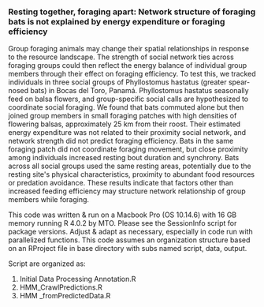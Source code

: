 ### Resting together, foraging apart: Network structure of foraging bats is not explained by energy expenditure or foraging efficiency


Group foraging animals may change their spatial relationships in response to the resource landscape. The strength of social network ties across foraging groups could then reflect the energy balance of individual group members through their effect on foraging efficiency. To test this, we tracked individuals in three social groups of Phyllostomus hastatus (greater spear-nosed bats) in Bocas del Toro, Panamá. Phyllostomus hastatus seasonally feed on balsa flowers, and group-specific social calls are hypothesized to coordinate social foraging. We found that bats commuted alone but then joined group members in small foraging patches with high densities of flowering balsas, approximately 25 km from their roost. Their estimated energy expenditure was not related to their proximity social network, and network strength did not predict foraging efficiency. Bats in the same foraging patch did not coordinate foraging movement, but close proximity among individuals increased resting bout duration and synchrony. Bats across all social groups used the same resting areas, potentially due to the resting site's physical characteristics, proximity to abundant food resources or predation avoidance. These results indicate that factors other than increased feeding efficiency may structure network relationship of group members while foraging. 


This code was written & run on a Macbook Pro (OS 10.14.6) with 16 GB memory running R 4.0.2 by MTO. Please see the SessionInfo script for package versions. Adjust & adapt as necessary, especially in code run with parallelized functions. This code assumes an organization structure based on an RProject file in base directory with subs named script, data, output.

Script are organized as:
1. Initial Data Processing Annotation.R
2. HMM_CrawlPredictions.R
3. HMM _fromPredictedData.R
